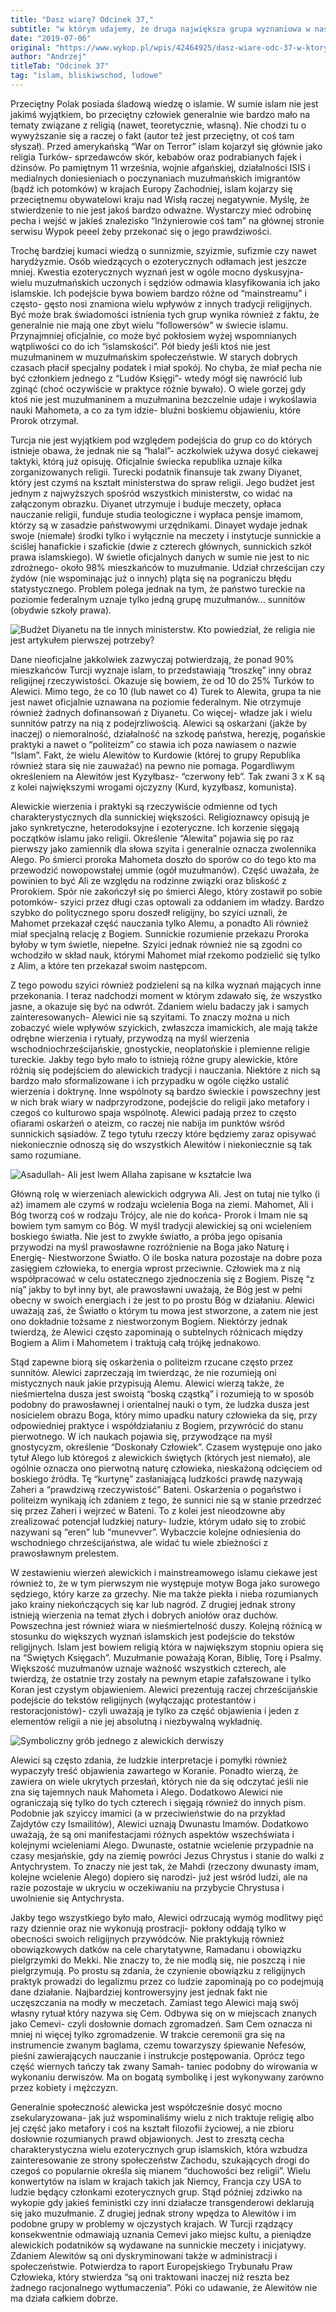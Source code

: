 ```yaml
---
title: "Dasz wiarę? Odcinek 37,"
subtitle: "w którym udajemy, że druga największa grupa wyznaniowa w naszym kraju nie istnieje."
date: "2019-07-06"
original: "https://www.wykop.pl/wpis/42464925/dasz-wiare-odc-37-w-ktorym-udajemy-ze-druga-najwie/"
author: "Andrzej"
titleTab: "Odcinek 37"
tag: "islam, bliskiwschod, ludowe"
---
```


Przeciętny Polak posiada śladową wiedzę o islamie. W sumie islam nie jest jakimś wyjątkiem, bo przeciętny człowiek generalnie wie bardzo mało na tematy związane z religią (nawet, teoretycznie, własną). Nie chodzi tu o wywyższanie się a raczej o fakt (autor też jest przeciętny, ot coś tam słyszał). Przed amerykańską “War on Terror” islam kojarzył się głównie jako religia Turków- sprzedawców skór, kebabów oraz podrabianych fajek i dżinsów. Po pamiętnym 11 września, wojnie afgańskiej, działalności ISIS i medialnych doniesieniach o poczynaniach muzułmańskich imigrantów (bądź ich potomków) w krajach Europy Zachodniej, islam kojarzy się przeciętnemu obywatelowi kraju nad Wisłą raczej negatywnie. Myślę, że stwierdzenie to nie jest jakoś bardzo odważne. Wystarczy mieć odrobinę pecha i wejść w jakieś znalezisko “Inżynierowie coś tam” na głównej stronie serwisu Wypok peeel żeby przekonać się o jego prawdziwości.

Trochę bardziej kumaci wiedzą o sunnizmie, szyizmie, sufizmie czy nawet harydżyzmie. Osób wiedzących o ezoterycznych odłamach jest jeszcze mniej. Kwestia ezoterycznych wyznań jest w ogóle mocno dyskusyjna- wielu muzułmańskich uczonych i sędziów odmawia klasyfikowania ich jako islamskie. Ich podejście bywa bowiem bardzo różne od “mainstreamu” i często- gęsto nosi znamiona wielu wpływów z innych tradycji religijnych. Być może brak świadomości istnienia tych grup wynika również z faktu, że generalnie nie mają one zbyt wielu “followersów” w świecie islamu. Przynajmniej oficjalnie, co może być pokłosiem wyżej wspomnianych wątpliwości co do ich “islamskości”. Pół biedy jeśli ktoś nie jest muzułmaninem w muzułmańskim społeczeństwie. W starych dobrych czasach płacił specjalny podatek i miał spokój. No chyba, że miał pecha nie być członkiem jednego z “Ludów Księgi”- wtedy mógł się nawrócić lub zginąć (choć oczywiście w praktyce różnie bywało). O wiele gorzej gdy ktoś nie jest muzułmaninem a muzułmanina bezczelnie udaje i wykoślawia nauki Mahometa, a co za tym idzie- bluźni boskiemu objawieniu, które Prorok otrzymał.

Turcja nie jest wyjątkiem pod względem podejścia do grup co do których istnieje obawa, że jednak nie są “halal”- aczkolwiek używa dosyć ciekawej taktyki, którą już opisuję. Oficjalnie świecka republika uznaje kilka zorganizowanych religii. Turecki podatnik finansuje tak zwany Diyanet, który jest czymś na kształt ministerstwa do spraw religii. Jego budżet jest jednym z najwyższych spośród wszystkich ministerstw, co widać na załączonym obrazku. Diyanet utrzymuje i buduje meczety, opłaca nauczanie religii, funduje studia teologiczne i wypłaca pensje imamom, którzy są w zasadzie państwowymi urzędnikami. Dinayet wydaje jednak swoje (niemałe) środki tylko i wyłącznie na meczety i instytucje sunnickie a ściślej hanafickie i szafickie (dwie z czterech głównych, sunnickich szkół prawa islamskiego). W świetle oficjalnych danych w sumie nie jest to nic zdrożnego- około 98% mieszkańców to muzułmanie. Udział chrześcijan czy żydów (nie wspominając już o innych) pląta się na pograniczu błędu statystycznego. Problem polega jednak na tym, że państwo tureckie na poziomie federalnym uznaje tylko jedną grupę muzułmanów… sunnitów (obydwie szkoły prawa).

![Budżet Diyanetu na tle innych ministerstw. Kto powiedział, że religia nie jest artykułem pierwszej potrzeby?](../images/odc37/diyanet.jpg "Budżet Diyanetu na tle innych ministerstw. Kto powiedział, że religia nie jest artykułem pierwszej potrzeby?.")

Dane nieoficjalne jakkolwiek zazwyczaj potwierdzają, że ponad 90% mieszkańców Turcji wyznaje islam, to przedstawiają “troszkę” inny obraz religijnej rzeczywistości. Okazuje się bowiem, że od 10 do 25% Turków to Alewici. Mimo tego, że co 10 (lub nawet co 4) Turek to Alewita, grupa ta nie jest nawet oficjalnie uznawana na poziomie federalnym. Nie otrzymuje również żadnych dofinansowań z Diyanetu. Co więcej- władze jak i wielu sunnitów patrzy na nią z podejrzliwością. Alewici są oskarżani (jakże by inaczej) o niemoralność, działalność na szkodę państwa, herezję, pogańskie praktyki a nawet o “politeizm” co stawia ich poza nawiasem o nazwie “Islam”. Fakt, że wielu Alewitów to Kurdowie (której to grupy Republika również stara się nie zauważać) na pewno nie pomaga. Pogardliwym określeniem na Alewitów jest Kyzyłbasz- “czerwony łeb”. Tak zwani 3 x K są z kolei największymi wrogami ojczyzny (Kurd, kyzyłbasz, komunista).

Alewickie wierzenia i praktyki są rzeczywiście odmienne od tych charakterystycznych dla sunnickiej większości. Religioznawcy opisują je jako synkretyczne, heterodoksyjne i ezoteryczne. Ich korzenie sięgają początków islamu jako religii. Określenie “Alewita” pojawia się po raz pierwszy jako zamiennik dla słowa szyita i generalnie oznacza zwolennika Alego. Po śmierci proroka Mahometa doszło do sporów co do tego kto ma przewodzić nowopowstałej ummie (ogół muzułmanów). Część uważała, że powinien to być Ali ze względu na rodzinne związki oraz bliskość z Prorokiem. Spór nie zakończył się po śmierci Alego, który zostawił po sobie potomków- szyici przez długi czas optowali za oddaniem im władzy. Bardzo szybko do politycznego sporu doszedł religijny, bo szyici uznali, że Mahomet przekazał część nauczania tylko Alemu, a ponadto Ali również miał specjalną relację z Bogiem. Sunnickie rozumienie przekazu Proroka byłoby w tym świetle, niepełne. Szyici jednak również nie są zgodni co wchodziło w skład nauk, którymi Mahomet miał rzekomo podzielić się tylko z Alim, a które ten przekazał swoim następcom.

Z tego powodu szyici również podzieleni są na kilka wyznań mających inne przekonania. I teraz nadchodzi moment w którym zdawało się, że wszystko jasne, a okazuje się być na odwrót. Zdaniem wielu badaczy jak i samych zainteresowanych- Alewici nie są szyitami. To znaczy można u nich zobaczyć wiele wpływów szyickich, zwłaszcza imamickich, ale mają także odrębne wierzenia i rytuały, przywodzą na myśl wierzenia wschodniochrześcijańskie, gnostyckie, neoplatońskie i plemienne religie tureckie. Jakby tego było mało to istnieją różne grupy alewickie, które różnią się podejściem do alewickich tradycji i nauczania. Niektóre z nich są bardzo mało sformalizowane i ich przypadku w ogóle ciężko ustalić wierzenia i doktrynę. Inne wspólnoty są bardzo świeckie i powszechny jest w nich brak wiary w nadprzyrodzone, podejście do religii jako metafory i czegoś co kulturowo spaja wspólnotę. Alewici padają przez to często ofiarami oskarżeń o ateizm, co raczej nie nabija im punktów wśród sunnickich sąsiadów. Z tego tytułu rzeczy które będziemy zaraz opisywać niekoniecznie odnoszą się do wszystkich Alewitów i niekoniecznie są tak samo rozumiane.

![Asadullah- Ali jest lwem Allaha zapisane w kształcie lwa](../images/odc37/asadullah.jpg "Asadullah- Ali jest lwem Allaha zapisane w kształcie lwa.")

Główną rolę w wierzeniach alewickich odgrywa Ali. Jest on tutaj nie tylko (i aż) imamem ale czymś w rodzaju wcielenia Boga na ziemi. Mahomet, Ali i Bóg tworzą coś w rodzaju Trójcy, ale nie do końca- Prorok i Imam nie są bowiem tym samym co Bóg. W myśl tradycji alewickiej są oni wcieleniem boskiego światła. Nie jest to zwykłe światło, a próba jego opisania przywodzi na myśl prawosławne rozróżnienie na Boga jako Naturę i Energię- Niestworzone Światło. O ile boska natura pozostaje na dobre poza zasięgiem człowieka, to energia wprost przeciwnie. Człowiek ma z nią współpracować w celu ostatecznego zjednoczenia się z Bogiem. Piszę “z nią” jakby to był inny byt, ale prawosławni uważają, że Bóg jest w pełni obecny w swoich energiach i że jest to po prostu Bóg w działaniu. Alewici uważają zaś, że Światło o którym tu mowa jest stworzone, a zatem nie jest ono dokładnie tożsame z niestworzonym Bogiem. Niektórzy jednak twierdzą, że Alewici często zapominają o subtelnych różnicach między Bogiem a Alim i Mahometem i traktują całą trójkę jednakowo.

Stąd zapewne biorą się oskarżenia o politeizm rzucane często przez sunnitów. Alewici zaprzeczają im twierdząc, że nie rozumieją oni mistycznych nauk jakie przypisują Alemu. Alewici wierzą także, że nieśmiertelna dusza jest swoistą “boską cząstką” i rozumieją to w sposób podobny do prawosławnej i orientalnej nauki o tym, że ludzka dusza jest nosicielem obrazu Boga, który mimo upadku natury człowieka da się, przy odpowiedniej praktyce i współdziałaniu z Bogiem, przywrócić do stanu pierwotnego. W ich naukach pojawia się, przywodzące na myśl gnostycyzm, określenie “Doskonały Człowiek”. Czasem występuje ono jako tytuł Alego lub któregoś z alewickich świętych (których jest niemało), ale ogólnie oznacza ono pierwotną naturę człowieka, nieskażoną odcięciem od boskiego źródła. Tę “kurtynę” zasłaniającą ludzkości prawdę nazywają Zaheri a “prawdziwą rzeczywistość” Bateni. Oskarżenia o pogaństwo i politeizm wynikają ich zdaniem z tego, że sunnici nie są w stanie przedrzeć się przez Zaheri i wejrzeć w Bateni. To z kolei jest nieodzowne aby zrealizować potencjał ludzkiej natury- ludzie, którym udało się to zrobić nazywani są “eren” lub “munevver”. Wybaczcie kolejne odniesienia do wschodniego chrześcijaństwa, ale widać tu wiele zbieżności z prawosławnym prelestem.

W zestawieniu wierzeń alewickich i mainstreamowego islamu ciekawe jest również to, że w tym pierwszym nie występuje motyw Boga jako surowego sędziego, który karze za grzechy. Nie ma także piekła i nieba rozumianych jako krainy niekończących się kar lub nagród. Z drugiej jednak strony istnieją wierzenia na temat złych i dobrych aniołów oraz duchów. Powszechna jest również wiara w nieśmiertelność duszy. Kolejną różnicą w stosunku do większych wyznań islamskich jest podejście do tekstów religijnych. Islam jest bowiem religią która w największym stopniu opiera się na “Świętych Księgach”. Muzułmanie poważają Koran, Biblię, Torę i Psalmy. Większość muzułmanów uznaje ważność wszystkich czterech, ale twierdzą, że ostatnie trzy zostały na pewnym etapie zafałszowane i tylko Koran jest czystym objawieniem. Alewici prezentują raczej chrześcijańskie podejście do tekstów religijnych (wyłączając protestantów i restoracjonistów)- czyli uważają je tylko za część objawienia i jeden z elementów religii a nie jej absolutną i niezbywalną wykładnię.

![Symboliczny grób jednego z alewickich derwiszy](../images/odc37/gulbaba.jpg "Symboliczny grób jednego z alewickich derwiszy.")

Alewici są często zdania, że ludzkie interpretacje i pomyłki również wypaczyły treść objawienia zawartego w Koranie. Ponadto wierzą, że zawiera on wiele ukrytych przesłań, których nie da się odczytać jeśli nie zna się tajemnych nauk Mahometa i Alego. Dodatkowo Alewici nie ograniczają się tylko do tych czterech i sięgają również do innych pism. Podobnie jak szyiccy imamici (a w przeciwieństwie do na przykład Zajdytów czy Ismailitów), Alewici uznają Dwunastu Imamów. Dodatkowo uważają, że są oni manifestacjami różnych aspektów wszechświata i kolejnymi wcieleniami Alego. Dwunaste, ostatnie wcielenie przypadnie na czasy mesjańskie, gdy na ziemię powróci Jezus Chrystus i stanie do walki z Antychrystem. To znaczy nie jest tak, że Mahdi (rzeczony dwunasty imam, kolejne wcielenie Alego) dopiero się narodzi- już jest wśród ludzi, ale na razie pozostaje w ukryciu w oczekiwaniu na przybycie Chrystusa i uwolnienie się Antychrysta.

Jakby tego wszystkiego było mało, Alewici odrzucają wymóg modlitwy pięć razy dziennie oraz nie wykonują prostracji- pokłony oddają tylko w obecności swoich religijnych przywódców. Nie praktykują również obowiązkowych datków na cele charytatywne, Ramadanu i obowiązku pielgrzymki do Mekki. Nie znaczy to, że nie modlą się, nie poszczą i nie pielgrzymują. Po prostu są zdania, że czynienie obowiązku z religijnych praktyk prowadzi do legalizmu przez co ludzie zapominają po co podejmują dane działanie. Najbardziej kontrowersyjny jest jednak fakt nie uczęszczania na modły w meczetach. Zamiast tego Alewici mają swój własny rytuał który nazywa się Cem. Odbywa się on w miejscach znanych jako Cemevi- czyli dosłownie domach zgromadzeń. Sam Cem oznacza ni mniej ni więcej tylko zgromadzenie. W trakcie ceremonii gra się na instrumencie zwanym baglama, czemu towarzyszy śpiewanie Nefesów, pieśni zawierających nauczanie i instrukcje postępowania. Oprócz tego część wiernych tańczy tak zwany Samah- taniec podobny do wirowania w wykonaniu derwiszów. Ma on bogatą symbolikę i jest wykonywany zarówno przez kobiety i mężczyzn.

Generalnie społeczność alewicka jest współcześnie dosyć mocno zsekularyzowana- jak już wspominaliśmy wielu z nich traktuje religię albo jej część jako metafory i coś na kształt filozofii życiowej, a nie zbioru dosłownie rozumianych prawd objawionych. Jest to zresztą cecha charakterystyczna wielu ezoterycznych grup islamskich, która wzbudza zainteresowanie ze strony społeczeństw Zachodu, szukających drogi do czegoś co popularnie określa się mianem “duchowości bez religii”. Wielu konwertytów na islam w krajach takich jak Niemcy, Francja czy USA to ludzie będący członkami ezoterycznych grup. Stąd później zdziwko na wykopie gdy jakieś feministki czy inni działacze transgenderowi deklarują się jako muzułmanie. Z drugiej jednak strony wpędza to Alewitów i im podobne grupy w problemy w ojczystych krajach. W Turcji rządzący konsekwentnie odmawiają uznania Cemevi jako miejsc kultu, a pieniądze alewickich podatników są wydawane na sunnickie meczety i inicjatywy. Zdaniem Alewitów są oni dyskryminowani także w administracji i społeczeństwie. Potwierdza to raport Europejskiego Trybunału Praw Człowieka, który stwierdza “są oni traktowani inaczej niż reszta bez żadnego racjonalnego wytłumaczenia”. Póki co udawanie, że Alewitów nie ma działa całkiem dobrze.

